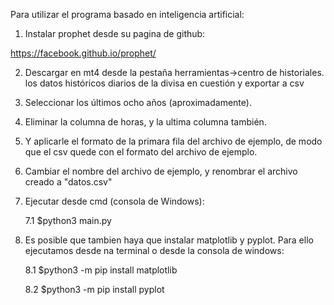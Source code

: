 ﻿Para utilizar el programa basado en inteligencia artificial:

1. Instalar prophet desde su pagina de github:

https://facebook.github.io/prophet/
 
2. Descargar en mt4 desde la pestaña  herramientas->centro de historiales. los datos históricos diarios de la divisa en cuestión y exportar a csv

3. Seleccionar los últimos ocho años (aproximadamente).

4. Eliminar la columna de horas, y la ultima columna también.

5. Y  aplicarle el formato de la primara fila del archivo de ejemplo, de modo que el csv quede con el formato del archivo de ejemplo.

6. Cambiar el nombre del archivo de ejemplo, y renombrar el archivo creado a "datos.csv"

7. Ejecutar desde cmd (consola de Windows): 

   7.1 $python3 main.py

8. Es posible que tambien haya que instalar matplotlib y pyplot. Para ello ejecutamos desde na terminal o desde la consola de windows:

   8.1 $python3 -m pip install matplotlib
   
   8.2 $python3 -m pip install pyplot
